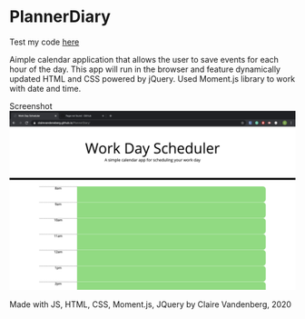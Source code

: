 # PlannerDiary

Test my code [here](https://clairevandeneberg.github.io/PlannerDiary/)

Aimple calendar application that allows the user to save events for each hour of the day. This app will run in the browser and feature dynamically updated HTML and CSS powered by jQuery. Used Moment.js library to work with date and time.

Screenshot
![Image description](ScreenShot.png)

Made with JS, HTML, CSS, Moment.js, JQuery by Claire Vandenberg, 2020